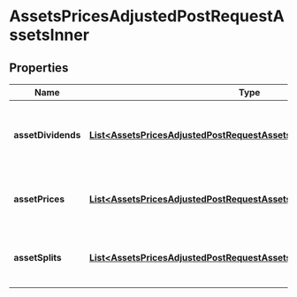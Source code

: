 

# AssetsPricesAdjustedPostRequestAssetsInner


## Properties

| Name | Type | Description | Notes |
|------------ | ------------- | ------------- | -------------|
|**assetDividends** | [**List&lt;AssetsPricesAdjustedPostRequestAssetsInnerAssetDividendsInner&gt;**](AssetsPricesAdjustedPostRequestAssetsInnerAssetDividendsInner.md) | assetDividends[t] contains dividend information for the asset at the date t |  [optional] |
|**assetPrices** | [**List&lt;AssetsPricesAdjustedPostRequestAssetsInnerAssetPricesInner&gt;**](AssetsPricesAdjustedPostRequestAssetsInnerAssetPricesInner.md) | assetPrices[t] contains price information for the asset at the date t |  |
|**assetSplits** | [**List&lt;AssetsPricesAdjustedPostRequestAssetsInnerAssetSplitsInner&gt;**](AssetsPricesAdjustedPostRequestAssetsInnerAssetSplitsInner.md) | assetSplits[t] contains split information for the asset at the date t |  [optional] |



